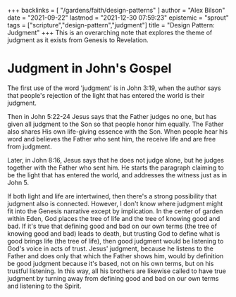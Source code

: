 +++
backlinks = [
  "/gardens/faith/design-patterns"
]
author = "Alex Bilson"
date = "2021-09-22"
lastmod = "2021-12-30 07:59:23"
epistemic = "sprout"
tags = ["scripture","design-pattern","judgment"]
title = "Design Pattern: Judgment"
+++
This is an overarching note that explores the theme of judgment as it exists from Genesis to Revelation.

# Judgment in John's Gospel

The first use of the word 'judgment' is in John 3:19, when the author says that people's rejection of the light that has entered the world is their judgment.

Then in John 5:22-24 Jesus says that the Father judges no one, but has given all judgment to the Son so that people honor him equally. The Father also shares His own life-giving essence with the Son. When people hear his word and believes the Father who sent him, the receive life and are free from judgment.

Later, in John 8:16, Jesus says that he does not judge alone, but he judges together with the Father who sent him. He starts the paragraph claiming to be the light that has entered the world, and addresses the witness just as in John 5.

If both light and life are intertwined, then there's a strong possibility that judgment also is connected. However, I don't know where judgment might fit into the Genesis narrative except by implication. In the center of garden within Eden, God places the tree of life and the tree of knowing good and bad. If it's true that defining good and bad on our own terms (the tree of knowing good and bad) leads to death, but trusting God to define what is good brings life (the tree of life), then good judgment would be listening to God's voice in acts of trust. Jesus' judgment, because he listens to the Father and does only that which the Father shows him, would by definition be good judgment because it's based, not on his own terms, but on his trustful listening. In this way, all his brothers are likewise called to have true judgment by turning away from defining good and bad on our own terms and listening to the Spirit.

